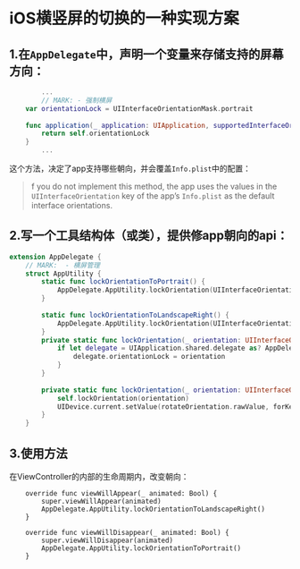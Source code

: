 # iOS横竖屏的切换的一种实现方案

## 1.在`AppDelegate`中，声明一个变量来存储支持的屏幕方向：

```swift
		...
		// MARK: - 强制横屏
    var orientationLock = UIInterfaceOrientationMask.portrait
    
    func application(_ application: UIApplication, supportedInterfaceOrientationsFor window: UIWindow?) -> UIInterfaceOrientationMask {
        return self.orientationLock
    }
		...
```

这个方法，决定了app支持哪些朝向，并会覆盖`Info.plist`中的配置：

> f you do not implement this method, the app uses the values in the `UIInterfaceOrientation` key of the app’s `Info.plist` as the default interface orientations.

## 2.写一个工具结构体（或类），提供修app朝向的api：

```swift
extension AppDelegate {
    // MARK:  - 横屏管理
    struct AppUtility {
        static func lockOrientationToPortrait() {
            AppDelegate.AppUtility.lockOrientation(UIInterfaceOrientationMask.portrait, andRotateTo: UIInterfaceOrientation.portrait)
        }
        
        static func lockOrientationToLandscapeRight() {
            AppDelegate.AppUtility.lockOrientation(UIInterfaceOrientationMask.landscapeRight, andRotateTo: UIInterfaceOrientation.landscapeRight)
        }
        private static func lockOrientation(_ orientation: UIInterfaceOrientationMask) {
            if let delegate = UIApplication.shared.delegate as? AppDelegate {
                delegate.orientationLock = orientation
            }
        }
        
        private static func lockOrientation(_ orientation: UIInterfaceOrientationMask, andRotateTo rotateOrientation:UIInterfaceOrientation) {
            self.lockOrientation(orientation)
            UIDevice.current.setValue(rotateOrientation.rawValue, forKey: "orientation")
        }
    }	
```

## 3.使用方法

在ViewController的内部的生命周期内，改变朝向：

```
    override func viewWillAppear(_ animated: Bool) {
        super.viewWillAppear(animated)
        AppDelegate.AppUtility.lockOrientationToLandscapeRight()
    }
    
    override func viewWillDisappear(_ animated: Bool) {
        super.viewWillDisappear(animated)
        AppDelegate.AppUtility.lockOrientationToPortrait()
    }
```

